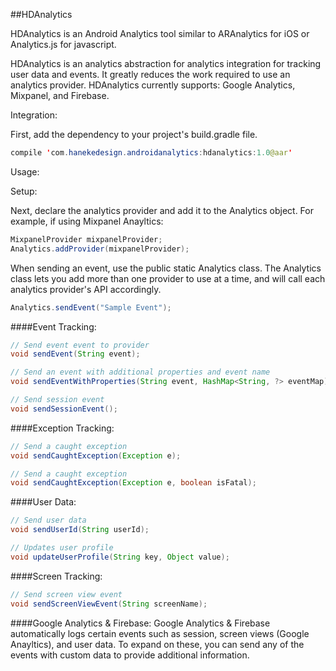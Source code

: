 ##HDAnalytics

HDAnalytics is an Android Analytics tool similar to ARAnalytics for iOS or Analytics.js for javascript.

HDAnalytics is an analytics abstraction for analytics integration for tracking user data and events.  It greatly reduces the work required to use an analytics provider.  HDAnalytics currently supports: Google Analytics, Mixpanel, and Firebase.

Integration:

First, add the dependency to your project's build.gradle file.
```java
compile 'com.hanekedesign.androidanalytics:hdanalytics:1.0@aar'
```

Usage:

Setup:

Next, declare the analytics provider and add it to the Analytics object.  For example, if using Mixpanel Anayltics:
```java
MixpanelProvider mixpanelProvider;
Analytics.addProvider(mixpanelProvider);
```
When sending an event, use the public static Analytics class.  The Analytics class lets you add more than one provider to use at a time, and will call each analytics provider's API accordingly.  
```java
Analytics.sendEvent("Sample Event");
```

####Event Tracking:
```java
// Send event event to provider
void sendEvent(String event);

// Send an event with additional properties and event name
void sendEventWithProperties(String event, HashMap<String, ?> eventMap);

// Send session event
void sendSessionEvent();
```

####Exception Tracking:
```java
// Send a caught exception
void sendCaughtException(Exception e);

// Send a caught exception
void sendCaughtException(Exception e, boolean isFatal);
```
####User Data:
```java
// Send user data
void sendUserId(String userId);

// Updates user profile
void updateUserProfile(String key, Object value);
```
####Screen Tracking:
```java
// Send screen view event
void sendScreenViewEvent(String screenName);
```

####Google Analytics & Firebase:
Google Analytics & Firebase automatically logs certain events such as session, screen views (Google Anayltics), and user data.  To expand on these, you can send any of the events with custom data to provide additional information.
